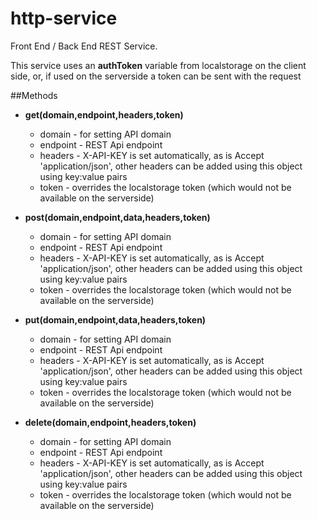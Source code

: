 # http-service
Front End / Back End REST Service.

This service uses an **authToken** variable from localstorage on the client side, or, if used on the serverside a token can be sent with the request

##Methods

* **get(domain,endpoint,headers,token)**

    * domain - for setting API domain
    * endpoint - REST Api endpoint
    * headers - X-API-KEY is set automatically, as is Accept 'application/json', other headers can be added using this object using key:value pairs
    * token - overrides the localstorage token (which would not be available on the serverside)
    

* **post(domain,endpoint,data,headers,token)**

    * domain - for setting API domain
    * endpoint - REST Api endpoint
    * headers - X-API-KEY is set automatically, as is Accept 'application/json', other headers can be added using this object using key:value pairs
    * token - overrides the localstorage token (which would not be available on the serverside)
    

* **put(domain,endpoint,data,headers,token)**

    * domain - for setting API domain
    * endpoint - REST Api endpoint
    * headers - X-API-KEY is set automatically, as is Accept 'application/json', other headers can be added using this object using key:value pairs
    * token - overrides the localstorage token (which would not be available on the serverside)
    

* **delete(domain,endpoint,headers,token)**

    * domain - for setting API domain
    * endpoint - REST Api endpoint
    * headers - X-API-KEY is set automatically, as is Accept 'application/json', other headers can be added using this object using key:value pairs
    * token - overrides the localstorage token (which would not be available on the serverside)
    
